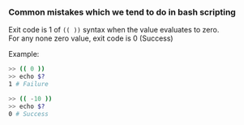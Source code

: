 ### Common mistakes which we tend to do in bash scripting

Exit code is 1 of `(( ))` syntax when the value evaluates to zero.  
For any none zero value, exit code is 0 (Success) 

Example:

```bash
>> (( 0 ))
>> echo $?
1 # Failure

>> (( -10 ))
>> echo $?
0 # Success
```

